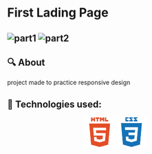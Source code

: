 # First Lading Page 
![part1](https://user-images.githubusercontent.com/87580316/127213264-bd0f5552-8323-477a-82f0-d110b1370414.jpg)
![part2](https://user-images.githubusercontent.com/87580316/127213503-bf3aa4c8-218c-42f9-8f06-8f97b44d1118.jpg)
---
## :mag: About 
project made to practice responsive design

## :rocket: Technologies used:
<p align="center">
<img src="https://github.com/devicons/devicon/blob/master/icons/html5/html5-plain-wordmark.svg" alt="html5"  width="70" height="70"/>
<img src="https://github.com/devicons/devicon/blob/master/icons/css3/css3-plain-wordmark.svg" alt="css3" width="70" height="70"/>
